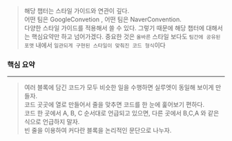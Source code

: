 
> 해당 챕터는 스타일 가이드와 연관이 깊다. \
> 어떤 팀은 GoogleConvetion , 어떤 팀은 NaverConvention. \
> 다양한 스타일 가이드를 적용해서 쓸 수 있다. 
> 그렇기 때문에 해당 챕터에 대해서는 핵심요약만 하고 넘어가겠다.
> 중요한 것은 `올바른` 스타일 보다도 `팀간에 공유된 포맷` 내에서 `일관되게 구현된 스타일이 맞춰진 코드 형식`이다


### 핵심 요약
---

>여러 블록에 담긴 코드가 모두 비슷한 일을 수행하면 실루엣이 동일해 보이게 만들자. \
>코드 곳곳에 열로 만들어서 줄을 맞추면 코드를 한 눈에 훑어보기 편하다. \
>코드 한 곳에서 A, B, C 순서대로 언급되고 있으면, 다른 곳에서 B,C,A 와 같은 식으로 언급하지 말자. \
>빈 줄을 이용하여 커다란 블록을 논리적인 문단으로 나누자.

